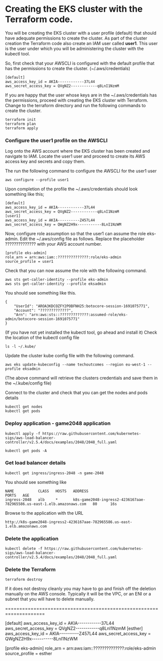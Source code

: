 # Creating the EKS cluster with the Terraform code.

You will be creating the EKS cluster with a user profile (default) that should 
have adequate permissions to create the cluster. As part of the cluster creation
the Terraform code also create an IAM user called <b>user1</b>. This user is the 
user under which you will be administering the cluster with the kubectl tool.

So, first check that your AWSCLI is configured with the default profile that 
has the permissions to create the cluster. (~/.aws/credentials)

```
[default]
aws_access_key_id = AKIA------------37L44
aws_secret_access_key = QVgNZ2------------q8LnI1NzmM
```

If you are happy that the user whose keys are in the ~/.aws/credentials has the permissions, 
proceed with creating the EKS cluster with Terraform. Change to the terraform directory and run the following commands to create the cluster.
```
terraform init
terraform plan
terraform apply
```
### Configure the user1 profile on the AWSCLI

Log onto the AWS account where the EKS cluster has been created and navigate to IAM.
Locate the user1 user and proceed to create its AWS access key and secrets and copy them.

The run the following command to configure the AWSCLI for the user1 user
```
aws configure --profile user1
```

Upon completion of the profile the ~/.aws/credentials should look something like this;
```
[default]
aws_access_key_id = AKIA------------37L44
aws_secret_access_key = QVgNZ2------------q8LnI1NzmM
[user1]
aws_access_key_id = AKIA----------Z457L44
aws_secret_access_key = QWgNZ2H9x-----------8LnI1NzWM
```


Now, configure role assumption so that the user1 can assume the role eks-admin.
Edit the ~/.aws/config file as follows. Replace the placeholder ?????????????? with your AWS account number.
```
[profile eks-admin]
role_arn = arn:aws:iam::??????????????:role/eks-admin
source_profile = user1
```

Check that you can now assume the role with the following command.
```
aws sts get-caller-identity --profile eks-admin
aws sts get-caller-identity --profile eksadmin
```
You should see something like this.
```
{
    "UserId": "AROA3KDCOZFY2POBFNH25:botocore-session-1691075771",
    "Account": "?????????????",
    "Arn": "arn:aws:sts::?????????????:assumed-role/eks-admin/botocore-session-1691075771"
}
```
(If you have not yet installed the kubectl tool, go ahead and install it)
Check the location of the kubectl config file 
```
ls -l ~/.kube/
```

Update the cluster kube config file with the following command.
```
aws eks update-kubeconfig --name techoutcomes --region eu-west-1 --profile eksadmin 
```
(The above command will retrieve the clusters credentials and save them in the ~/.kube/config file)

Connect to the cluster and check that you can get the nodes and pods details
```
kubectl get nodes
kubectl get pods
```



### Deploy application - game2048 application
```
kubectl apply -f https://raw.githubusercontent.com/kubernetes-sigs/aws-load-balancer-controller/v2.5.4/docs/examples/2048/2048_full.yaml

kubectl get pods -A

```

### Get load balancer details
```
kubectl get ingress/ingress-2048 -n game-2048
```

You should see something like
```
NAME           CLASS   HOSTS   ADDRESS                                                                  PORTS   AGE
ingress-2048   alb     *       k8s-game2048-ingress2-4236167aae-782965586.us-east-1.elb.amazonaws.com   80      16s
```


Browse to the application with the URL 
```
http://k8s-game2048-ingress2-4236167aae-782965586.us-east-1.elb.amazonaws.com
```

### Delete the application
```
kubectl delete -f https://raw.githubusercontent.com/kubernetes-sigs/aws-load-balancer-controller/v2.5.4/docs/examples/2048/2048_full.yaml

```
### Delete the Terraform
```
terraform destroy
```

If it does not destroy cleanly you may have to go and finish off the deletion manually on the AWS console. Typically it will be the VPC, or an ENI or a subnet that you will have to delete manually.

====================================================================

[default]
aws_access_key_id = AKIA------------37L44
aws_secret_access_key = QVgNZ2------------q8LnI1NzmM
[esther]
aws_access_key_id = AKIA----------Z457L44
aws_secret_access_key = QWgNZ2H9x-----------8LnI1NzWM

[profile eks-admin]
role_arn = arn:aws:iam::??????????????:role/eks-admin
source_profile = esther